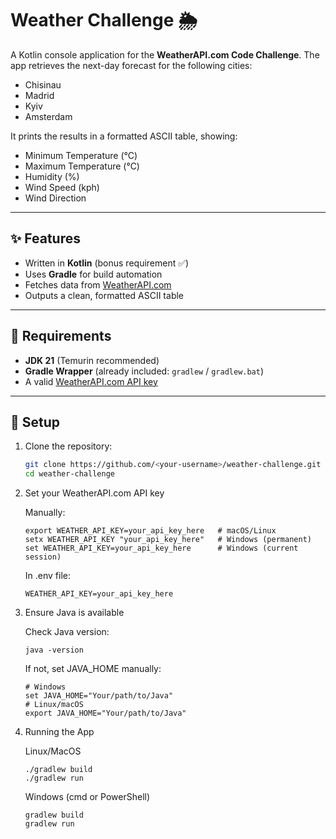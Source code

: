 # Weather Challenge 🌦️

A Kotlin console application for the **WeatherAPI.com Code Challenge**.
The app retrieves the next-day forecast for the following cities:

- Chisinau
- Madrid
- Kyiv
- Amsterdam

It prints the results in a formatted ASCII table, showing:

- Minimum Temperature (°C)
- Maximum Temperature (°C)
- Humidity (%)
- Wind Speed (kph)
- Wind Direction

---

## ✨ Features
- Written in **Kotlin** (bonus requirement ✅)
- Uses **Gradle** for build automation
- Fetches data from [WeatherAPI.com](https://www.weatherapi.com/)
- Outputs a clean, formatted ASCII table

---

## 🚀 Requirements
- **JDK 21** (Temurin recommended)
- **Gradle Wrapper** (already included: `gradlew` / `gradlew.bat`)
- A valid [WeatherAPI.com API key](https://www.weatherapi.com/signup.aspx)

---

## 🔧 Setup
1. Clone the repository:
   ```bash
   git clone https://github.com/<your-username>/weather-challenge.git
   cd weather-challenge

2. Set your WeatherAPI.com API key

   Manually:
      ```
      export WEATHER_API_KEY=your_api_key_here   # macOS/Linux
      setx WEATHER_API_KEY "your_api_key_here"   # Windows (permanent)
      set WEATHER_API_KEY=your_api_key_here      # Windows (current session)
      ```
   In .env file:
   ```
   WEATHER_API_KEY=your_api_key_here
   ```
3. Ensure Java is available

   Check Java version:
   ```
   java -version
   ```
   If not, set JAVA_HOME manually:
   ```
   # Windows
   set JAVA_HOME="Your/path/to/Java"
   # Linux/macOS
   export JAVA_HOME="Your/path/to/Java"
   ```
4. Running the App

   Linux/MacOS
   ```
   ./gradlew build
   ./gradlew run
   ```
   Windows (cmd or PowerShell)
   ```
   gradlew build
   gradlew run
   ```